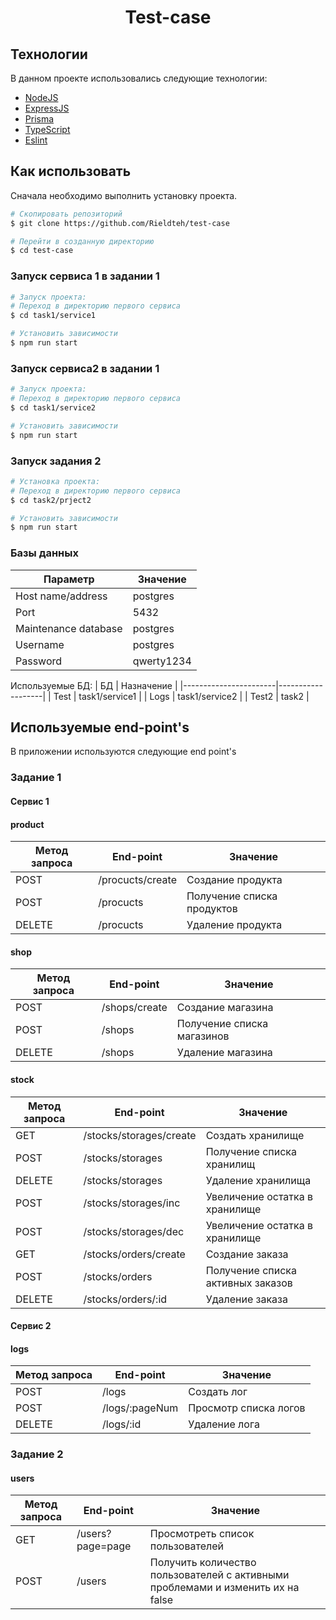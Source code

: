 <!-- /* cSpell:disable */
/* spell-checker: disable */
/* spellchecker: disable */ -->
<h1 align="center">Test-case</h1>

## Технологии

В данном проекте использовались следующие технологии:

- [NodeJS](https://nodejs.org/en/)
- [ExpressJS](https://expressjs.com/)
- [Prisma](https://www.prisma.io)
- [TypeScript](https://www.typescriptlang.org)
- [Eslint](https://eslint.org)

## Как использовать

Сначала необходимо выполнить установку проекта.

```bash
# Скопировать репозиторий
$ git clone https://github.com/Rieldteh/test-case

# Перейти в созданную директорию
$ cd test-case
```

### Запуск сервиса 1 в задании 1
```bash
# Запуск проекта:
# Переход в директорию первого сервиса
$ cd task1/service1

# Установить зависимости
$ npm run start
```

### Запуск сервиса2 в задании 1
```bash
# Запуск проекта:
# Переход в директорию первого сервиса
$ cd task1/service2

# Установить зависимости
$ npm run start
```

### Запуск задания 2
```bash
# Установка проекта:
# Переход в директорию первого сервиса
$ cd task2/prject2

# Установить зависимости
$ npm run start
```

### Базы данных

| Параметр              | Значение    |
|-----------------------|-------------|
| Host name/address     | postgres    |
| Port                  | 5432        |
| Maintenance database  | postgres    |
| Username              | postgres    |
| Password              | qwerty1234  |

Используемые БД:
|           БД          |     Назначение    |
|-----------------------|-------------------|
| Test                  | task1/service1    |
| Logs                  | task1/service2    |
| Test2                 | task2             |

## Используемые end-point's
В приложении используются следующие end point's

### Задание 1
#### Сервис 1

#### product

| Метод запроса | End-point              | Значение                       |
|---------------|------------------------|--------------------------------|
| POST          | /procucts/create       | Создание продукта              |
| POST          | /procucts              | Получение списка продуктов     |
| DELETE        | /procucts              | Удаление продукта              |

#### shop

| Метод запроса | End-point              | Значение                       |
|---------------|------------------------|--------------------------------|
| POST          | /shops/create          | Создание магазина              |
| POST          | /shops                 | Получение списка магазинов     |
| DELETE        | /shops                 | Удаление магазина              |


#### stock

| Метод запроса | End-point               | Значение                                 |
|---------------|-------------------------|------------------------------------------|
| GET           | /stocks/storages/create | Создать хранилище                        |
| POST          | /stocks/storages        | Получение списка хранилищ                |
| DELETE        | /stocks/storages        | Удаление хранилища                       |
| POST          | /stocks/storages/inc    | Увеличение остатка в хранилище           |
| POST          | /stocks/storages/dec    | Увеличение остатка в хранилище           |
| GET           | /stocks/orders/create   | Создание заказа                          |
| POST          | /stocks/orders          | Получение списка активных заказов        |
| DELETE        | /stocks/orders/:id      | Удаление заказа                          |

#### Сервис 2

#### logs

| Метод запроса | End-point               | Значение                                 |
|---------------|-------------------------|------------------------------------------|
| POST          | /logs                   | Создать лог                              |
| POST          | /logs/:pageNum          | Просмотр списка логов                    |
| DELETE        | /logs/:id               | Удаление лога                            |


### Задание 2

#### users

| Метод запроса | End-point              | Значение                          |
|---------------|------------------------|-----------------------------------|
| GET           | /users?page=page       | Просмотреть список пользователей  |
| POST          | /users                 | Получить количество пользователей c активными проблемами и изменить их на false |